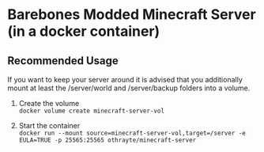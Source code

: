 Barebones Modded Minecraft Server (in a docker container)
=========================================================

Recommended Usage
-----------------

If you want to keep your server around it is advised that you additionally mount at least the /server/world and /server/backup folders into a volume.

1. Create the volume  
`docker volume create minecraft-server-vol`

2. Start the container  
`docker run --mount source=minecraft-server-vol,target=/server -e EULA=TRUE -p 25565:25565 othrayte/minecraft-server`
